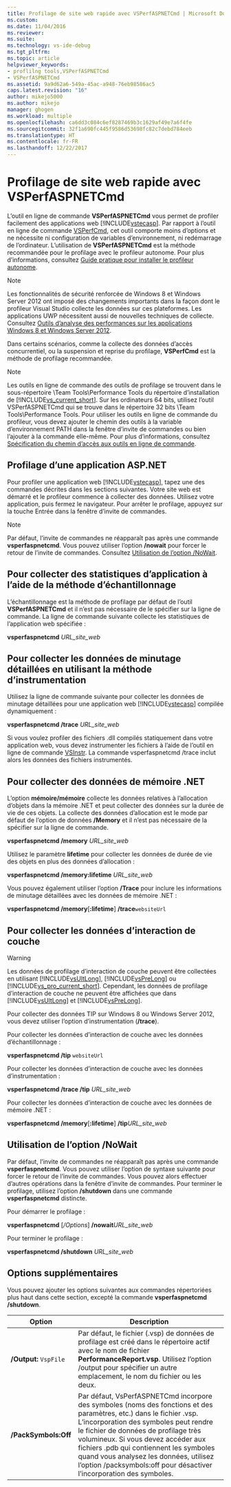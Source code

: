 ```yaml
---
title: Profilage de site web rapide avec VSPerfASPNETCmd | Microsoft Docs
ms.custom: 
ms.date: 11/04/2016
ms.reviewer: 
ms.suite: 
ms.technology: vs-ide-debug
ms.tgt_pltfrm: 
ms.topic: article
helpviewer_keywords:
- proflilng tools,VSPerfASPNETCmd
- VSPerfASPNETCmd
ms.assetid: 9a9d62a6-549a-45ac-a948-76eb98586ac5
caps.latest.revision: "16"
author: mikejo5000
ms.author: mikejo
manager: ghogen
ms.workload: multiple
ms.openlocfilehash: ca6dd3c084c6ef8287469b3c1629af49e7a6f4fe
ms.sourcegitcommit: 32f1a690fc445f9586d53698fc82c7debd784eeb
ms.translationtype: HT
ms.contentlocale: fr-FR
ms.lasthandoff: 12/22/2017
---
```

# <a name="rapid-web-site-profiling-with-vsperfaspnetcmd"></a>Profilage de site web rapide avec VSPerfASPNETCmd
L’outil en ligne de commande **VSPerfASPNETCmd** vous permet de profiler facilement des applications web [!INCLUDE[vstecasp](../code-quality/includes/vstecasp_md.md)]. Par rapport à l’outil en ligne de commande [VSPerfCmd](../profiling/vsperfcmd.md), cet outil comporte moins d’options et ne nécessite ni configuration de variables d’environnement, ni redémarrage de l’ordinateur. L’utilisation de **VSPerfASPNETCmd** est la méthode recommandée pour le profilage avec le profileur autonome. Pour plus d’informations, consultez [Guide pratique pour installer le profileur autonome](../profiling/how-to-install-the-stand-alone-profiler.md).  
  
> [!NOTE]
>  Les fonctionnalités de sécurité renforcée de Windows 8 et Windows Server 2012 ont imposé des changements importants dans la façon dont le profileur Visual Studio collecte les données sur ces plateformes. Les applications UWP nécessitent aussi de nouvelles techniques de collecte. Consultez [Outils d’analyse des performances sur les applications Windows 8 et Windows Server 2012](../profiling/performance-tools-on-windows-8-and-windows-server-2012-applications.md).  
  
 Dans certains scénarios, comme la collecte des données d’accès concurrentiel, ou la suspension et reprise du profilage, **VSPerfCmd** est la méthode de profilage recommandée.  
  
> [!NOTE]
>  Les outils en ligne de commande des outils de profilage se trouvent dans le sous-répertoire \Team Tools\Performance Tools du répertoire d’installation de [!INCLUDE[vs_current_short](../code-quality/includes/vs_current_short_md.md)]. Sur les ordinateurs 64 bits, utilisez l’outil VSPerfASPNETCmd qui se trouve dans le répertoire 32 bits \Team Tools\Performance Tools. Pour utiliser les outils en ligne de commande du profileur, vous devez ajouter le chemin des outils à la variable d’environnement PATH dans la fenêtre d’invite de commandes ou bien l’ajouter à la commande elle-même. Pour plus d’informations, consultez [Spécification du chemin d’accès aux outils en ligne de commande](../profiling/specifying-the-path-to-profiling-tools-command-line-tools.md).  
  
## <a name="profiling-an-aspnet-application"></a>Profilage d’une application ASP.NET  
 Pour profiler une application web [!INCLUDE[vstecasp](../code-quality/includes/vstecasp_md.md)], tapez une des commandes décrites dans les sections suivantes. Votre site web est démarré et le profileur commence à collecter des données. Utilisez votre application, puis fermez le navigateur. Pour arrêter le profilage, appuyez sur la touche Entrée dans la fenêtre d’invite de commandes.  
  
> [!NOTE]
>  Par défaut, l’invite de commandes ne réapparaît pas après une commande **vsperfaspnetcmd**. Vous pouvez utiliser l’option **/nowait** pour forcer le retour de l’invite de commandes. Consultez [Utilisation de l’option /NoWait](#UsingNoWait).  
  
## <a name="to-collect-application-statistics-by-using-the-sampling-method"></a>Pour collecter des statistiques d’application à l’aide de la méthode d’échantillonnage  
 L’échantillonnage est la méthode de profilage par défaut de l’outil **VSPerfASPNETCmd** et il n’est pas nécessaire de le spécifier sur la ligne de commande. La ligne de commande suivante collecte les statistiques de l’application web spécifiée :  
  
 **vsperfaspnetcmd**  *URL_site_web*  
  
## <a name="to-collect-detailed-timing-data-by-using-the-instrumentation-method"></a>Pour collecter les données de minutage détaillées en utilisant la méthode d’instrumentation  
 Utilisez la ligne de commande suivante pour collecter les données de minutage détaillées pour une application web [!INCLUDE[vstecasp](../code-quality/includes/vstecasp_md.md)] compilée dynamiquement :  
  
 **vsperfaspnetcmd /trace**  *URL_site_web*  
  
 Si vous voulez profiler des fichiers .dll compilés statiquement dans votre application web, vous devez instrumenter les fichiers à l’aide de l’outil en ligne de commande [VSInstr](../profiling/vsinstr.md). La commande vsperfaspnetcmd /trace inclut alors les données des fichiers instrumentés.  
  
## <a name="to-collect-net-memory-data"></a>Pour collecter des données de mémoire .NET  
 L’option **mémoire/mémoire** collecte les données relatives à l’allocation d’objets dans la mémoire .NET et peut collecter des données sur la durée de vie de ces objets. La collecte des données d’allocation est le mode par défaut de l’option de données **/Memory** et il n’est pas nécessaire de la spécifier sur la ligne de commande.  
  
 **vsperfaspnetcmd /memory** *URL_site_web*  
  
 Utilisez le paramètre **lifetime** pour collecter les données de durée de vie des objets en plus des données d’allocation :  
  
 **vsperfaspnetcmd /memory:lifetime** *URL_site_web*  
  
 Vous pouvez également utiliser l’option **/Trace** pour inclure les informations de minutage détaillées avec les données de mémoire .NET :  
  
 **vsperfaspnetcmd /memory**[**:lifetime**] **/trace**`websiteUrl`  
  
## <a name="to-collect-tier-interaction-data"></a>Pour collecter les données d’interaction de couche  
  
> [!WARNING]
>  Les données de profilage d’interaction de couche peuvent être collectées en utilisant [!INCLUDE[vsUltLong](../code-quality/includes/vsultlong_md.md)], [!INCLUDE[vsPreLong](../code-quality/includes/vsprelong_md.md)] ou [!INCLUDE[vs_pro_current_short](../profiling/includes/vs_pro_current_short_md.md)]. Cependant, les données de profilage d’interaction de couche ne peuvent être affichées que dans [!INCLUDE[vsUltLong](../code-quality/includes/vsultlong_md.md)] et [!INCLUDE[vsPreLong](../code-quality/includes/vsprelong_md.md)].  
>   
>  Pour collecter des données TIP sur Windows 8 ou Windows Server 2012, vous devez utiliser l’option d’instrumentation (**/trace**).  
  
 Pour collecter les données d’interaction de couche avec les données d’échantillonnage :  
  
 **vsperfaspnetcmd /tip** `websiteUrl`  
  
 Pour collecter les données d’interaction de couche avec les données d’instrumentation :  
  
 **vsperfaspnetcmd /trace /tip** *URL_site_web*  
  
 Pour collecter les données d’interaction de couche avec les données de mémoire .NET :  
  
 **vsperfaspnetcmd /memory**[**:lifetime**] **/tip***URL_site_web*  
  
##  <a name="UsingNoWait"></a> Utilisation de l’option /NoWait  
 Par défaut, l’invite de commandes ne réapparaît pas après une commande **vsperfaspnetcmd**. Vous pouvez utiliser l’option de syntaxe suivante pour forcer le retour de l’invite de commandes. Vous pouvez alors effectuer d’autres opérations dans la fenêtre d’invite de commandes. Pour terminer le profilage, utilisez l’option **/shutdown** dans une commande **vsperfaspnetcmd** distincte.  
  
 Pour démarrer le profilage :  
  
 **vsperfaspnetcmd** [*/Options*] **/nowait***URL_site_web*  
  
 Pour terminer le profilage :  
  
 **vsperfaspnetcmd /shutdown** *URL_site_web*  
  
## <a name="additional-options"></a>Options supplémentaires  
 Vous pouvez ajouter les options suivantes aux commandes répertoriées plus haut dans cette section, excepté la commande **vsperfaspnetcmd /shutdown**.  
  
|Option|Description|  
|------------|-----------------|  
|**/Output:** `VspFile`|Par défaut, le fichier (.vsp) de données de profilage est créé dans le répertoire actif avec le nom de fichier **PerformanceReport.vsp**. Utilisez l’option /output pour spécifier un autre emplacement, le nom du fichier ou les deux.|  
|**/PackSymbols:Off**|Par défaut, VsPerfASPNETCmd incorpore des symboles (noms des fonctions et des paramètres, etc.) dans le fichier .vsp. L’incorporation des symboles peut rendre le fichier de données de profilage très volumineux. Si vous devez accéder aux fichiers .pdb qui contiennent les symboles quand vous analysez les données, utilisez l’option /packsymbols:off pour désactiver l’incorporation des symboles.|
